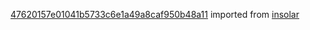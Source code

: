 [47620157e01041b5733c6e1a49a8caf950b48a11](https://github.com/insolar/insolar/commit/47620157e01041b5733c6e1a49a8caf950b48a11) imported from [insolar](https://github.com/insolar/insolar)
